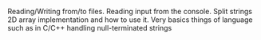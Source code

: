 Reading/Writing from/to files.
Reading input from the console.
Split strings
2D array implementation and how to use it.
Very basics things of language such as in C/C++ handling null-terminated strings